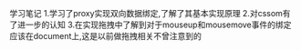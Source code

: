 学习笔记
1.学习了proxy实现双向数据绑定,了解了其基本实现原理
2.对cssom有了进一步的认知
3.在实现拖拽中了解到对于mouseup和mousemove事件的绑定应该在document上,这是以前做拖拽相关不曾注意到的